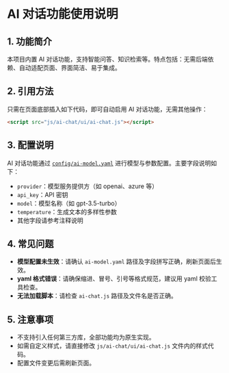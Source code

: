# AI 对话功能使用说明

## 1. 功能简介
本项目内置 AI 对话功能，支持智能问答、知识检索等。特点包括：无需后端依赖、自动适配页面、界面简洁、易于集成。

## 2. 引用方法
只需在页面底部插入如下代码，即可自动启用 AI 对话功能，无需其他操作：
```html
<script src="js/ai-chat/ui/ai-chat.js"></script>
```

## 3. 配置说明
AI 对话功能通过 [`config/ai-model.yaml`](config/ai-model.yaml) 进行模型与参数配置。主要字段说明如下：
- `provider`：模型服务提供方（如 openai、azure 等）
- `api_key`：API 密钥
- `model`：模型名称（如 gpt-3.5-turbo）
- `temperature`：生成文本的多样性参数
- 其他字段请参考注释说明

## 4. 常见问题
- **模型配置未生效**：请确认 `ai-model.yaml` 路径及字段拼写正确，刷新页面后生效。
- **yaml 格式错误**：请确保缩进、冒号、引号等格式规范，建议用 yaml 校验工具检查。
- **无法加载脚本**：请检查 `ai-chat.js` 路径及文件名是否正确。

## 5. 注意事项
- 不支持引入任何第三方库，全部功能均为原生实现。
- 如需自定义样式，请直接修改 `js/ai-chat/ui/ai-chat.js` 文件内的样式代码。
- 配置文件变更后需刷新页面。